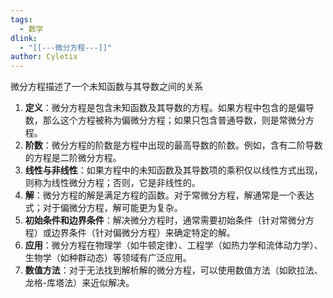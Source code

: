 ```yaml
---
tags:
  - 数学
dlink:
  - "[[---微分方程---]]"
author: Cyletix
---
```

微分方程描述了一个未知函数与其导数之间的关系


1. **定义**：微分方程是包含未知函数及其导数的方程。如果方程中包含的是偏导数，那么这个方程被称为偏微分方程；如果只包含普通导数，则是常微分方程。
2. **阶数**：微分方程的阶数是方程中出现的最高导数的阶数。例如，含有二阶导数的方程是二阶微分方程。
3. **线性与非线性**：如果方程中的未知函数及其导数项的乘积仅以线性方式出现，则称为线性微分方程；否则，它是非线性的。
4. **解**：微分方程的解是满足方程的函数。对于常微分方程，解通常是一个表达式；对于偏微分方程，解可能更为复杂。
5. **初始条件和边界条件**：解决微分方程时，通常需要初始条件（针对常微分方程）或边界条件（针对偏微分方程）来确定特定的解。
6. **应用**：微分方程在物理学（如牛顿定律）、工程学（如热力学和流体动力学）、生物学（如种群动态）等领域有广泛应用。
7. **数值方法**：对于无法找到解析解的微分方程，可以使用数值方法（如欧拉法、龙格-库塔法）来近似解决。